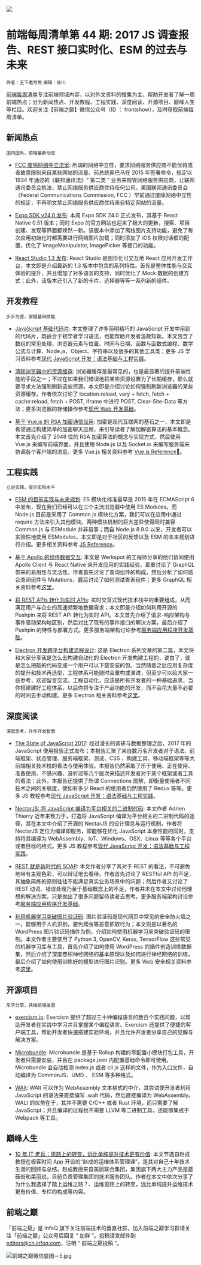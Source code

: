 ![](http://upload-images.jianshu.io/upload_images/1647496-d7ccf5bc025ce4ae.jpg?imageMogr2/auto-orient/strip%7CimageView2/2/w/1240)

# 前端每周清单第 44 期: 2017 JS 调查报告、REST 接口实时化、ESM 的过去与未来

`作者：王下邀月熊` `编辑：徐川`

[前端每周清单](http://www.infoq.com/cn/FE-Weekly)专注前端领域内容，以对外文资料的搜集为主，帮助开发者了解一周前端热点；分为新闻热点、开发教程、工程实践、深度阅读、开源项目、巅峰人生等栏目。欢迎关注【前端之巅】微信公众号（ID ： frontshow），及时获取前端每周清单。

## 新闻热点

`国内国外，前端最新动态`

* [FCC 废除网络中立法案](https://parg.co/UO2): 所谓的网络中立性，要求网络服务供应商不能优待或者故意限制来自某些网站的流量。前总统奥巴马在 2015 年签署命令，规定以 1934 年通过的《联邦通讯法》“ 第二类 ” 业务来规管网络服务供应商，让联邦通讯委员会执法，禁止网络服务供应商优待任何公司。美国联邦通讯委员会（Federal Communications Commission, FCC ）早前通过废除网络中立性的规定，不再明文禁止网络服务供应商优待来自特定网站的流量。

- [Expo SDK v24.0 发布](https://parg.co/Us5): 本周 Expo SDK 24.0 正式发布，其基于 React Native 0.51 版本；同时 Expo 的官方网站也迎来了极大的更新，搜索、项目创建、发现等界面都焕然一新。该版本中添加了离线图片支持功能，避免了每次应用初始化时都需要进行网络图片加载；同时添加了 iOS 权限对话框的配置，优化了 ImageManipulator, ImagePicker 等接口的功能。

- [React Studio 1.3 发布](https://parg.co/Usm): React Studio 是图形化可交互地 React 应用开发工作台，本文即是介绍最新的 1.3 版本中包含的系列特性。首先是整体性能与交互体验的提升，并且增加了对多语言的支持，同时优化了 Mock 数据的创建方式；此外，该版本还引入了新的卡片、选择器等等一系列新的组件。

## 开发教程

`步步为营，掌握基础技能`

* [JavaScript 基础代码片](https://github.com/Chalarangelo/30-seconds-of-code): 本文整理了许多简明精巧的 JavaScript 开发中用到的代码片，既适合于初学者学习语法，也能帮助开发者温故知新。本文包含了数组的常见处理、浏览器元素与位置、时间与日期、函数与函数式编程、数学公式与计算、Node.js、Object、字符串以及很多的其他工具类；更多 JS 学习资料参考[现代 JavaScript 开发：语法基础与工程实践](https://parg.co/U5v)。

- [清除浏览器中的资源缓存](https://parg.co/UsZ): 浏览器缓存是最常见的，也是最显著的提升前端性能的手段之一；不过在如果我们错误地将某些资源设置为了长期缓存，那么就要寻求方法强制刷新这些资源。本文即是介绍讨论如何强制刷新浏览器的某些资源缓存，作者依次讨论了 location.reload, vary + fetch, fetch + cache:reload, fetch + POST, iframe 中进行 POST, Clear-Site-Data 等方法；更多浏览器的存储操作参考[现代 Web 开发基础](https://parg.co/UHU)。

- [基于 Vue.js 的 RSA 加密通信应用](https://parg.co/Usb): 加密是现代互联网的基石之一，本文即是希望通过构建简单的加密聊天应用，来引导读者了解加解密算法的基本概念。本文首先介绍了 2048 位的 RSA 加密算法的概念与实现方式，然后使用 Vue.js 来编写前端界面，并且使用 Node.js 以及 Socket.io 来编写服务端来协调各个客户端的消息。更多 Vue.js 相关资料参考 [Vue.js Reference](https://parg.co/Usp)。

## 工程实践

`立足实践，提示实际水平`

* [ESM 的目前实现与未来规划](https://parg.co/Usl): ES 模块化标准最早是 2015 年在 ECMAScript 6 中发布，现在我们已经可以在三个主流浏览器中使用 ES Modules。而 Node.js 目前是采用了 Common.js 模块化方案，我们可以在应用中通过 require 方法来引入其他模块。两种模块机制的巨大差异使得同时兼容 Common.js 与 ESModule 并非易事；而自 Node.js 8.9.0 以来，开发者可以实验性地使用 ESModules，本文即是对于社区的反馈以及 ESM 的未来规划进行介绍。更多相关资料参考 [JS Reference](https://parg.co/UHE)。

- [基于 Apollo 的组件数据交互](https://parg.co/UsY): 本文是 Werkspot 的工程师分享的他们协同使用 Apollo Client 与 React Native 来开发应用的实践经验，着重讨论了 GraphQL 带来的易用性与灵活性。作者首先讨论了查询组件的构成，然后分析了如何结合查询组件与 Mutations，最后讨论了如何测试查询组件；更多 GraphQL 相关资料参考[这里](https://parg.co/Us3)。

- [将 REST APIs 转化为实时 APIs](https://parg.co/Usq): 实时交互式现代技术栈中的重要组成，从而满足用户与企业的高速频繁地数据需求；本文即是介绍如何利用开源的 Pushpin 来将 REST API 转化为实时 API。本文首先介绍了请求-响应架构与事件驱动架构地区别，然后对比了现有的事件接口的解决方案，最后介绍了 Pushpin 的特性与部署方式。更多服务端架构讨论参考[服务端应用程序开发基础](https://parg.co/UdT)。

- [Electron 开发跨平台构建流程设计](https://mp.weixin.qq.com/s/Yv1ss1X1K-QG9fEXGjZ_zw): 这是 Electron 系列文章的第二篇，本文将和大家分享我是怎么去构建自动化的 Electron 开发构建工程的，说白了，就是怎么把敲的代码变成一个用户可以下载安装的包。当然随着之后应用复杂度的提升和技术再选型，工程体系可能随时会重构或演进，但至少可以给大家一些参考，欢迎留言交流。工程自动化，应该是所有开发者的一种基础追求，当你搭建建好工程体系，以后你将专注于产品功能的开发，而不会花大量不必要的时间去手动构建。更多 Electron 相关资料参考[这里](https://parg.co/Us3)。

## 深度阅读

`深度思考，升华开发智慧`

* [The State of JavaScript 2017](https://stateofjs.com/2017/): 经过漫长的调研与数据整理之后，2017 年的 JavaScript 使用报告正式发布；本报告汇聚了来自数万名开发者对于语法、前端框架、状态管理、服务端框架、测试、CSS 、构建工具、移动端框架等等大前端相关技术栈的看法与使用体验。本报告仍然采取了乐于使用、正在使用、准备使用、不感兴趣、没听过等几个层次来描述开发者对于某个框架或者工具的看法；此外，本报告还提供了所谓 Connections 图解，即衡量使用者不同技术之间的关联度，譬如有多少 React 的使用者仍然使用了 Redux 等等。更多 JS 教程参考[现代 JavaScript 开发：语法基础与工程实践](https://parg.co/U5v)。

- [NectarJS: 将 JavaScript 编译为平台相关的二进制代码](https://parg.co/UOB): 本文作者 Adrien Thierry 近年来致力于，打造将 JavaScript 编译为平台相关的二进制代码的途径，其在本文中介绍了开源的 NectarJS 的设计理念与运行机制。作者将 NectarJS 定位为编译即服务，即能够在优化 JavaScript 本身性能的同时，支持将其编译为 WebAssembly、IoT、Windows、OSX、Linux 等等各个平台或者目标的格式。更多 JS 教程参考[现代 JavaScript 开发：语法基础与工程实践](https://parg.co/U5v)。

- [REST 就是新时代的 SOAP](https://parg.co/UsU): 本文作者分享了其对于 REST 的看法，不可避免地带有主观色彩，可以辩证地去看待。作者首先讨论了 RESTful API 的不足，其抽象简练的原则往往不能满足真实业务场景中的问题；然后作者又讨论了 REST 动词、错误处理乃至于基础概念上的不足，作者并未在本文中讨论他理想的解决方案，只是抛出了很多问题留待读者去思考。更多服务端架构讨论参考[服务端应用程序开发基础](https://parg.co/UdT)。

- [利用机器学习突破图片验证码](https://parg.co/UsP): 图片验证码是现代网页中常见的安全防火墙之一，能够用于人机识别，避免爬虫等恶意抓取行为；本文则是以著名的 WordPress 图片验证码插件为例，介绍如何使用机器学习来突破验证码的限制。本文作者主要使用了 Python 3, OpenCV, Keras, TensorFlow 这些常见的机器学习库与工具，首先介绍了如何使用 WordPress 的插件创造训练数据集，然后介绍了深度卷积神经网络的基本原理以及如何进行神经网络的训练，最后介绍了如何使用训练好的模型进行图片识别。更多 Web 安全相关资料参考[这里](https://parg.co/U6E)。

## 开源项目

`乐于分享，共推前端发展`

* [exercism.io](https://github.com/exercism/exercism.io): Exercism 提供了超过三十种编程语言的数百个实践问题，以帮助开发者在实践中学习并且掌握某个编程语言。Exercism 还提供了便捷的客户端工具，帮助开发者快速搭建实验环境，并且允许开发者分享自己的见解与解决方案。

- [Microbundle](https://github.com/developit/microbundle): Microbundle 是基于 Rollup 构建的零配置小模块打包工具，开发者只需要安装，并且在 package.json 内配置基础命令即可使用。Microbundle 会自动检测 index.js 或者 cli.js 这样的文件，作为入口文件，自动编译为 CommonJS、UMD 、 ESM 等多种格式。

- [WAlt](https://github.com/ballercat/walt): WAlt 可以作为 WebAssembly 文本格式的中介，其尝试使开发者利用 JavaScript 的语法来直接编写 .walt 代码，然后直接编译为 WebAssembly。WALt 的优势在于，其并不需要 C/C++ 或者 Rust 环境，而只需要了解 JavaScript；并且编译的过程也不需要 LLVM 等二进制工具，还能够集成于 Webpack 等工具。

## 巅峰人生

* [10 年 IT 老兵：思路上的转变，远比单纯提升技术更有价值](https://parg.co/Us6): 本文节选自赵成教授在极客时间 App 开设的“赵成的运维体系管理课”，是其对自己十年技术生涯的回顾与总结。赵成教授来自美丽联合集团，集团旗下两大主力产品是蘑菇街和美丽说，目前负责管理集团的技术服务团队。作者在本文中依次分享了为什么我选择了踏上运维之路？、运维思路上的转变，远比单纯提升运维技术更有价值、专栏的构成等内容。

## 前端之巅

「前端之巅」是 InfoQ 旗下关注前端技术的垂直社群，加入前端之巅学习群请关注「前端之巅」公众号后回复 “ 加群 ”。投稿请发邮件到 editors@cn.infoq.com，注明 “ 前端之巅投稿 ”。

![前端之巅微信底图－5.jpg](http://upload-images.jianshu.io/upload_images/1647496-01712a993d2b23de.jpg?imageMogr2/auto-orient/strip%7CimageView2/2/w/1240)
